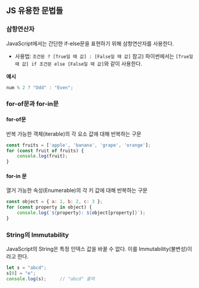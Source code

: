 ## JS 유용한 문법들

### 삼항연산자

JavaScript에서는 간단한 if-else문을 표현하기 위해 삼항연산자를 사용한다.

- 사용법: `조건문 ? [True일 때 값] : [False일 때 값]`
  참고) 파이썬에서는 `[True일 때 값] if 조건문 else [False일 때 값]`와 같이 사용한다.

**예시**

```js
num % 2 ? "Odd" : "Even";
```

### for-of문과 for-in문

#### for-of문

반복 가능한 객체(iterable)의 각 요소 값에 대해 반복하는 구문

```js
const fruits = ['apple', 'banana', 'grape', 'orange'];
for (const fruit of fruits) {
    console.log(fruit);
}
```

#### for-in 문

열거 가능한 속성(Enumerable)의 각 키 값에 대해 반복하는 구문

```js
const object = { a: 1, b: 2, c: 3 };
for (const property in object) {
    console.log(`${property}: ${object[property]}`);
}
```

### String의 Immutability

JavaScript의 String은 특정 인덱스 값을 바꿀 수 없다. 이를 Immutability(불변성)이라고 한다.

```js
let s = "abcd";
s[0] = "e";
console.log(s);		// "abcd" 출력
```

